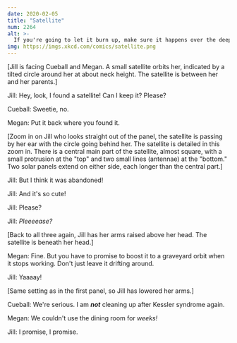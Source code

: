```yaml
---
date: 2020-02-05
title: "Satellite"
num: 2264
alt: >-
  If you're going to let it burn up, make sure it happens over the deep end of the bathtub and not any populated parts of the house!
img: https://imgs.xkcd.com/comics/satellite.png
---
```

[Jill is facing Cueball and Megan. A small satellite orbits her, indicated by a tilted circle around her at about neck height. The satellite is between her and her parents.]

Jill: Hey, look, I found a satellite! Can I keep it? Please?

Cueball: Sweetie, no.

Megan: Put it back where you found it.

[Zoom in on Jill who looks straight out of the panel, the satellite is passing by her ear with the circle going behind her. The satellite is detailed in this zoom in. There is a central main part of the satellite, almost square, with a small protrusion at the "top" and two small lines (antennae) at the "bottom." Two solar panels extend on either side, each longer than the central part.]

Jill: But I think it was abandoned!

Jill: And it's so cute!

Jill: Please?

Jill: *Pleeeease?*

[Back to all three again, Jill has her arms raised above her head. The satellite is beneath her head.]

Megan: Fine. But you have to promise to boost it to a graveyard orbit when it stops working. Don't just leave it drifting around.

Jill: Yaaaay!

[Same setting as in the first panel, so Jill has lowered her arms.]

Cueball: We're serious. I am ***not*** cleaning up after Kessler syndrome again.

Megan: We couldn't use the dining room for *weeks!*

Jill: I promise, I promise.